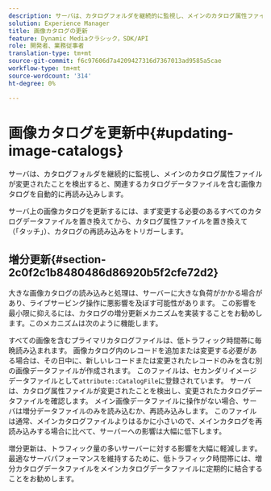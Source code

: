 ```yaml
---
description: サーバは、カタログフォルダを継続的に監視し、メインのカタログ属性ファイルが変更されたことを検出すると、関連するカタログデータファイルを含む画像カタログを自動的に再読み込みします。
solution: Experience Manager
title: 画像カタログの更新
feature: Dynamic Mediaクラシック，SDK/API
role: 開発者、業務従事者
translation-type: tm+mt
source-git-commit: f6c97606d7a4209427316d7367013ad9585a5cae
workflow-type: tm+mt
source-wordcount: '314'
ht-degree: 0%

---
```



# 画像カタログを更新中{#updating-image-catalogs}

サーバは、カタログフォルダを継続的に監視し、メインのカタログ属性ファイルが変更されたことを検出すると、関連するカタログデータファイルを含む画像カタログを自動的に再読み込みします。

サーバ上の画像カタログを更新するには、まず変更する必要のあるすべてのカタログデータファイルを置き換えてから、カタログ属性ファイルを置き換えて（「タッチ」）、カタログの再読み込みをトリガーします。

## 増分更新{#section-2c0f2c1b8480486d86920b5f2cfe72d2}

大きな画像カタログの読み込みと処理は、サーバーに大きな負荷がかかる場合があり、ライブサービング操作に悪影響を及ぼす可能性があります。 この影響を最小限に抑えるには、カタログの増分更新メカニズムを実装することをお勧めします。このメカニズムは次のように機能します。

すべての画像を含むプライマリカタログファイルは、低トラフィック時間帯に毎晩読み込まれます。 画像カタログ内のレコードを追加または変更する必要がある場合は、その日中に、新しいレコードまたは変更されたレコードのみを含む別の画像データファイルが作成されます。 このファイルは、セカンダリイメージデータファイルとして`attribute::CatalogFile`に登録されています。 サーバは、カタログ属性ファイルが変更されたことを検出し、変更されたカタログデータファイルを確認します。 メイン画像データファイルに操作がない場合、サーバは増分データファイルのみを読み込むか、再読み込みします。 このファイルは通常、メインカタログファイルよりはるかに小さいので、メインカタログを再読み込みする場合に比べて、サーバーへの影響は大幅に低下します。

増分更新は、トラフィック量の多いサーバーに対する影響を大幅に軽減します。 最適なサーバパフォーマンスを維持するために、低トラフィック時間帯には、増分カタログデータファイルをメインカタログデータファイルに定期的に結合することをお勧めします。
